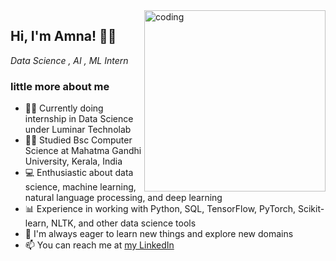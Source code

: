 <img align="right" alt="coding" width="290" src="https://user-images.githubusercontent.com/59734313/157189039-c09b3e38-9f42-42c0-ab54-14f1574190a7.gif">

## Hi, I'm Amna! 🙋‍♀️
*Data Science , AI , ML Intern*

### little more about me

- 👩‍💻 Currently doing internship in Data Science under Luminar Technolab
- 👩‍🎓 Studied Bsc Computer Science at Mahatma Gandhi University, Kerala, India
- 💻 Enthusiastic about data science, machine learning, natural language processing, and deep learning
- 📊 Experience in working with Python, SQL, TensorFlow, PyTorch, Scikit-learn, NLTK, and other data science tools
- 🌱 I'm always eager to learn new things and explore new domains
- 📫 You can reach me at [my LinkedIn](https://www.linkedin.com/in/amna-k-n-a27321269)

